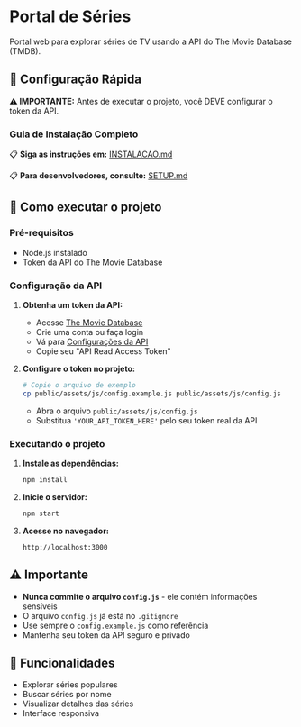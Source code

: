 # Portal de Séries

Portal web para explorar séries de TV usando a API do The Movie Database (TMDB).

## 🚀 Configuração Rápida

**⚠️ IMPORTANTE:** Antes de executar o projeto, você DEVE configurar o token da API.

### Guia de Instalação Completo
📋 **Siga as instruções em:** [INSTALACAO.md](./INSTALACAO.md)

📋 **Para desenvolvedores, consulte:** [SETUP.md](./SETUP.md)

## 🚀 Como executar o projeto

### Pré-requisitos
- Node.js instalado
- Token da API do The Movie Database

### Configuração da API

1. **Obtenha um token da API:**
   - Acesse [The Movie Database](https://www.themoviedb.org/)
   - Crie uma conta ou faça login
   - Vá para [Configurações da API](https://www.themoviedb.org/settings/api)
   - Copie seu "API Read Access Token"

2. **Configure o token no projeto:**
   ```bash
   # Copie o arquivo de exemplo
   cp public/assets/js/config.example.js public/assets/js/config.js
   ```
   
   - Abra o arquivo `public/assets/js/config.js`
   - Substitua `'YOUR_API_TOKEN_HERE'` pelo seu token real da API

### Executando o projeto

1. **Instale as dependências:**
   ```bash
   npm install
   ```

2. **Inicie o servidor:**
   ```bash
   npm start
   ```

3. **Acesse no navegador:**
   ```
   http://localhost:3000
   ```

## ⚠️ Importante

- **Nunca commite o arquivo `config.js`** - ele contém informações sensíveis
- O arquivo `config.js` já está no `.gitignore`
- Use sempre o `config.example.js` como referência
- Mantenha seu token da API seguro e privado

## 🔧 Funcionalidades

- Explorar séries populares
- Buscar séries por nome
- Visualizar detalhes das séries
- Interface responsiva
